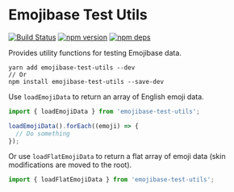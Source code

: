 # Emojibase Test Utils

[![Build Status](https://github.com/milesj/emojibase/workflows/Build/badge.svg)](https://github.com/milesj/emojibase/actions?query=branch%3Amaster)
[![npm version](https://badge.fury.io/js/emojibase-test-utils.svg)](https://www.npmjs.com/package/emojibase-test-utils)
[![npm deps](https://david-dm.org/milesj/emojibase.svg?path=packages/test-utils)](https://www.npmjs.com/package/emojibase-test-utils)

Provides utility functions for testing Emojibase data.

```
yarn add emojibase-test-utils --dev
// Or
npm install emojibase-test-utils --save-dev
```

Use `loadEmojiData` to return an array of English emoji data.

```ts
import { loadEmojiData } from 'emojibase-test-utils';

loadEmojiData().forEach((emoji) => {
  // Do something
});
```

Or use `loadFlatEmojiData` to return a flat array of emoji data (skin modifications are moved to the
root).

```ts
import { loadFlatEmojiData } from 'emojibase-test-utils';
```
